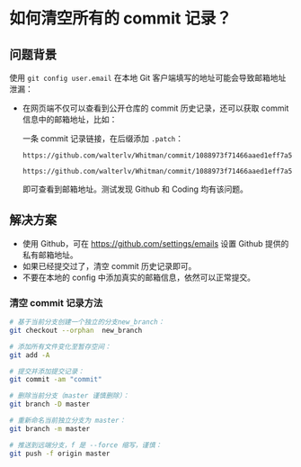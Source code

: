 # 如何清空所有的 commit 记录？

## 问题背景

使用 `git config user.email` 在本地 Git 客户端填写的地址可能会导致邮箱地址泄漏：
  - 在网页端不仅可以查看到公开仓库的 commit 历史记录，还可以获取 commit 信息中的邮箱地址，比如：
    
    一条 commit 记录链接，在后缀添加 `.patch`：

    ```
    https://github.com/walterlv/Whitman/commit/1088973f71466aaed1eff7a5fdf00eb7f4604620  

    https://github.com/walterlv/Whitman/commit/1088973f71466aaed1eff7a5fdf00eb7f4604620.patch
    ```

    即可查看到邮箱地址。测试发现 Github 和 Coding 均有该问题。

## 解决方案

  - 使用 Github，可在 <https://github.com/settings/emails> 设置 Github 提供的私有邮箱地址。
  - 如果已经提交过了，清空 commit 历史记录即可。
  - 不要在本地的 config 中添加真实的邮箱信息，依然可以正常提交。

### 清空 commit 记录方法

```sh
# 基于当前分支创建一个独立的分支new_branch：
git checkout --orphan  new_branch

# 添加所有文件变化至暂存空间：
git add -A

# 提交并添加提交记录：
git commit -am "commit"

# 删除当前分支（master 谨慎删除）：
git branch -D master

# 重新命名当前独立分支为 master：
git branch -m master

# 推送到远端分支，f 是 --force 缩写，谨慎：
git push -f origin master
```